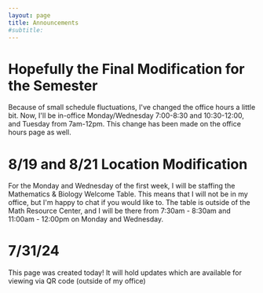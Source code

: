```yaml
---
layout: page
title: Announcements
#subtitle: 
---
```

# Hopefully the Final Modification for the Semester

Because of small schedule fluctuations, I've changed the office hours a little bit. Now, I'll be in-office Monday/Wednesday 7:00-8:30 and 10:30-12:00, and Tuesday from 7am-12pm. This change has been made on the office hours page as well.

# 8/19 and 8/21 Location Modification

For the Monday and Wednesday of the first week, I will be staffing the Mathematics & Biology Welcome Table. This means that I will not be in my office, but I'm happy to chat if you would like to. The table is outside of the Math Resource Center, and I will be there from 7:30am - 8:30am and 11:00am - 12:00pm on Monday and Wednesday. 

# 7/31/24
This page was created today! It will hold updates which are available for viewing via QR code (outside of my office)